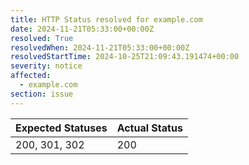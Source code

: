```yaml
---
title: HTTP Status resolved for example.com
date: 2024-11-21T05:33:00+00:00Z
resolved: True
resolvedWhen: 2024-11-21T05:33:00+00:00Z
resolvedStartTime: 2024-10-25T21:09:43.191474+00:00
severity: notice
affected:
  - example.com
section: issue
---
```


| Expected Statuses | Actual Status  |
|-------------------|----------------|
| 200, 301, 302 | 200 |
